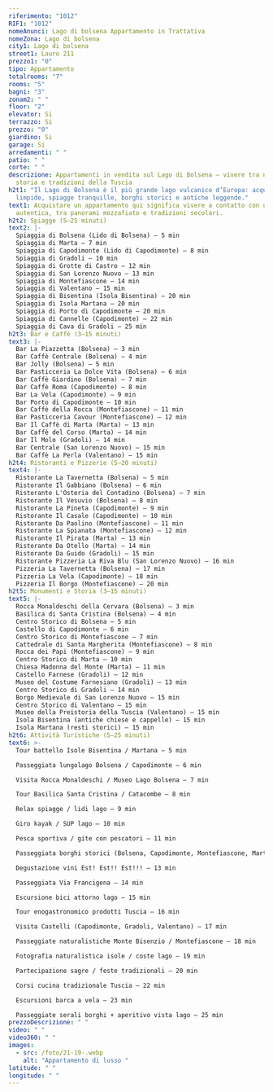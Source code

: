 ```yaml
---
riferimento: "1012"
RIF1: "1012"
nomeAnunci: Lago di bolsena Appartamento in Trattativa
nomeZona: Lago di bolsena
city1: Lago di bolsena
street1: Lauro 211
prezzo1: "0"
tipo: Appartamento
totalrooms: "7"
rooms: "5"
bagni: "3"
zonam2: " "
floor: "2"
elevator: Si
terrazzo: Si
prezzo: "0"
giardino: Si
garage: Si
arredamenti: " "
patio: " "
corte: " "
descrizione: Appartamenti in vendita sul Lago di Bolsena – vivere tra natura,
  storia e tradizioni della Tuscia
h2t1: "Il Lago di Bolsena è il più grande lago vulcanico d’Europa: acque
  limpide, spiagge tranquille, borghi storici e antiche leggende."
text1: Acquistare un appartamento qui significa vivere a contatto con una natura
  autentica, tra panorami mozzafiato e tradizioni secolari.
h2t2: Spiagge (5–25 minuti)
text2: |-
  Spiaggia di Bolsena (Lido di Bolsena) – 5 min
  Spiaggia di Marta – 7 min
  Spiaggia di Capodimonte (Lido di Capodimonte) – 8 min
  Spiaggia di Gradoli – 10 min
  Spiaggia di Grotte di Castro – 12 min
  Spiaggia di San Lorenzo Nuovo – 13 min
  Spiaggia di Montefiascone – 14 min
  Spiaggia di Valentano – 15 min
  Spiaggia di Bisentina (Isola Bisentina) – 20 min
  Spiaggia di Isola Martana – 20 min
  Spiaggia di Porto di Capodimonte – 20 min
  Spiaggia di Cannelle (Capodimonte) – 22 min
  Spiaggia di Cava di Gradoli – 25 min
h2t3: Bar e Caffè (3–15 minuti)
text3: |-
  Bar La Piazzetta (Bolsena) – 3 min
  Bar Caffè Centrale (Bolsena) – 4 min
  Bar Jolly (Bolsena) – 5 min
  Bar Pasticceria La Dolce Vita (Bolsena) – 6 min
  Bar Caffè Giardino (Bolsena) – 7 min
  Bar Caffè Roma (Capodimonte) – 8 min
  Bar La Vela (Capodimonte) – 9 min
  Bar Porto di Capodimonte – 10 min
  Bar Caffè della Rocca (Montefiascone) – 11 min
  Bar Pasticceria Cavour (Montefiascone) – 12 min
  Bar Il Caffè di Marta (Marta) – 13 min
  Bar Caffè del Corso (Marta) – 14 min
  Bar Il Molo (Gradoli) – 14 min
  Bar Centrale (San Lorenzo Nuovo) – 15 min
  Bar Caffè La Perla (Valentano) – 15 min
h2t4: Ristoranti e Pizzerie (5–20 minuti)
text4: |-
  Ristorante La Tavernetta (Bolsena) – 5 min
  Ristorante Il Gabbiano (Bolsena) – 6 min
  Ristorante L'Osteria del Contadino (Bolsena) – 7 min
  Ristorante Il Vesuvio (Bolsena) – 8 min
  Ristorante La Pineta (Capodimonte) – 9 min
  Ristorante Il Casale (Capodimonte) – 10 min
  Ristorante Da Paolino (Montefiascone) – 11 min
  Ristorante La Spianata (Montefiascone) – 12 min
  Ristorante Il Pirata (Marta) – 13 min
  Ristorante Da Otello (Marta) – 14 min
  Ristorante Da Guido (Gradoli) – 15 min
  Ristorante Pizzeria La Riva Blu (San Lorenzo Nuovo) – 16 min
  Pizzeria La Tavernetta (Bolsena) – 17 min
  Pizzeria La Vela (Capodimonte) – 18 min
  Pizzeria Il Borgo (Montefiascone) – 20 min
h2t5: Monumenti e Storia (3–15 minuti)
text5: |-
  Rocca Monaldeschi della Cervara (Bolsena) – 3 min
  Basilica di Santa Cristina (Bolsena) – 4 min
  Centro Storico di Bolsena – 5 min
  Castello di Capodimonte – 6 min
  Centro Storico di Montefiascone – 7 min
  Cattedrale di Santa Margherita (Montefiascone) – 8 min
  Rocca dei Papi (Montefiascone) – 9 min
  Centro Storico di Marta – 10 min
  Chiesa Madonna del Monte (Marta) – 11 min
  Castello Farnese (Gradoli) – 12 min
  Museo del Costume Farnesiano (Gradoli) – 13 min
  Centro Storico di Gradoli – 14 min
  Borgo Medievale di San Lorenzo Nuovo – 15 min
  Centro Storico di Valentano – 15 min
  Museo della Preistoria della Tuscia (Valentano) – 15 min
  Isola Bisentina (antiche chiese e cappelle) – 15 min
  Isola Martana (resti storici) – 15 min
h2t6: Attività Turistiche (5–25 minuti)
text6: >-
  Tour battello Isole Bisentina / Martana – 5 min

  Passeggiata lungolago Bolsena / Capodimonte – 6 min

  Visita Rocca Monaldeschi / Museo Lago Bolsena – 7 min

  Tour Basilica Santa Cristina / Catacombe – 8 min

  Relax spiagge / lidi lago – 9 min

  Giro kayak / SUP lago – 10 min

  Pesca sportiva / gite con pescatori – 11 min

  Passeggiata borghi storici (Bolsena, Capodimonte, Montefiascone, Marta) – 12 min

  Degustazione vini Est! Est!! Est!!! – 13 min

  Passeggiata Via Francigena – 14 min

  Escursione bici attorno lago – 15 min

  Tour enogastronomico prodotti Tuscia – 16 min

  Visita Castelli (Capodimonte, Gradoli, Valentano) – 17 min

  Passeggiate naturalistiche Monte Bisenzio / Montefiascone – 18 min

  Fotografia naturalistica isole / coste lago – 19 min

  Partecipazione sagre / feste tradizionali – 20 min

  Corsi cucina tradizionale Tuscia – 22 min

  Escursioni barca a vela – 23 min

  Passeggiate serali borghi + aperitivo vista lago – 25 min
prezzoDescrizione: " "
video: " "
video360: " "
images:
  - src: /foto/21-19-.webp
    alt: "Appartamento di lusso "
latitude: " "
longitude: " "
---
```

